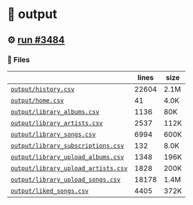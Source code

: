 # 📝  output 

## ⚙️ [run #3484](https://github.com/jwenerd/ytm-dl/actions/runs/13344162889)

### 📁 Files

|                                                                         |lines|size|
|-------------------------------------------------------------------------|-----|----|
|[`output/history.csv` ](output/history.csv)                              |22604|2.1M|
|[`output/home.csv` ](output/home.csv)                                    |41   |4.0K|
|[`output/library_albums.csv` ](output/library_albums.csv)                |1136 |80K |
|[`output/library_artists.csv` ](output/library_artists.csv)              |2537 |112K|
|[`output/library_songs.csv` ](output/library_songs.csv)                  |6994 |600K|
|[`output/library_subscriptions.csv` ](output/library_subscriptions.csv)  |132  |8.0K|
|[`output/library_upload_albums.csv` ](output/library_upload_albums.csv)  |1348 |196K|
|[`output/library_upload_artists.csv` ](output/library_upload_artists.csv)|1828 |200K|
|[`output/library_upload_songs.csv` ](output/library_upload_songs.csv)    |18178|1.4M|
|[`output/liked_songs.csv` ](output/liked_songs.csv)                      |4405 |372K|